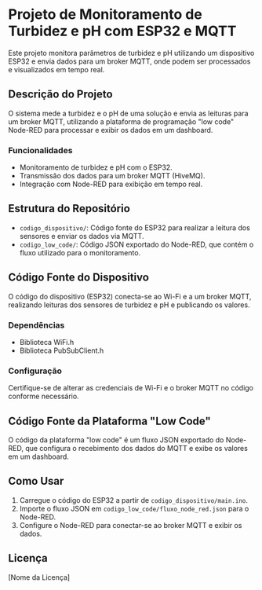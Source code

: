 # Projeto de Monitoramento de Turbidez e pH com ESP32 e MQTT

Este projeto monitora parâmetros de turbidez e pH utilizando um dispositivo ESP32 e envia dados para um broker MQTT, onde podem ser processados e visualizados em tempo real.

## Descrição do Projeto
O sistema mede a turbidez e o pH de uma solução e envia as leituras para um broker MQTT, utilizando a plataforma de programação "low code" Node-RED para processar e exibir os dados em um dashboard.

### Funcionalidades
- Monitoramento de turbidez e pH com o ESP32.
- Transmissão dos dados para um broker MQTT (HiveMQ).
- Integração com Node-RED para exibição em tempo real.

## Estrutura do Repositório
- `codigo_dispositivo/`: Código fonte do ESP32 para realizar a leitura dos sensores e enviar os dados via MQTT.
- `codigo_low_code/`: Código JSON exportado do Node-RED, que contém o fluxo utilizado para o monitoramento.

## Código Fonte do Dispositivo
O código do dispositivo (ESP32) conecta-se ao Wi-Fi e a um broker MQTT, realizando leituras dos sensores de turbidez e pH e publicando os valores.

### Dependências
- Biblioteca WiFi.h
- Biblioteca PubSubClient.h

### Configuração
Certifique-se de alterar as credenciais de Wi-Fi e o broker MQTT no código conforme necessário.

## Código Fonte da Plataforma "Low Code"
O código da plataforma "low code" é um fluxo JSON exportado do Node-RED, que configura o recebimento dos dados do MQTT e exibe os valores em um dashboard.

## Como Usar
1. Carregue o código do ESP32 a partir de `codigo_dispositivo/main.ino`.
2. Importe o fluxo JSON em `codigo_low_code/fluxo_node_red.json` para o Node-RED.
3. Configure o Node-RED para conectar-se ao broker MQTT e exibir os dados.

## Licença
[Nome da Licença]
